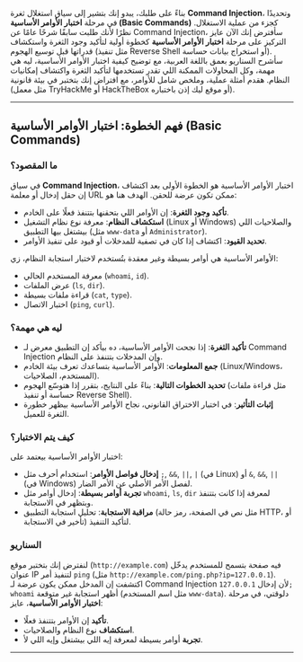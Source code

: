 بناءً على طلبك، يبدو إنك بتشير إلى سياق استغلال ثغرة **Command Injection**، وتحديدًا في مرحلة **اختبار الأوامر الأساسية (Basic Commands)** كجزء من عملية الاستغلال. نظرًا لأنك طلبت سابقًا شرحًا عامًا عن Command Injection، سأفترض إنك الآن عايز التركيز على مرحلة **اختبار الأوامر الأساسية** كخطوة أولية لتأكيد وجود الثغرة واستكشاف قدراتها قبل توسيع الهجوم (مثل تنفيذ Reverse Shell أو استخراج بيانات حساسة). سأشرح السناريو بعمق باللغة العربية، مع توضيح كيفية اختبار الأوامر الأساسية، ليه هي مهمة، وكل المحاولات الممكنة اللي تقدر تستخدمها لتأكيد الثغرة واكتشاف إمكانيات النظام. هقدم أمثلة عملية، وملخص شامل للأوامر، مع افتراض إنك بتختبر في بيئة قانونية (مثل معمل TryHackMe أو HackTheBox أو موقع ليك إذن باختباره).

---

## فهم الخطوة: اختبار الأوامر الأساسية (Basic Commands)
### ما المقصود؟
في سياق **Command Injection**، اختبار الأوامر الأساسية هو الخطوة الأولى بعد اكتشاف إن حقل إدخال أو معلمة URL ممكن تكون عرضة للحقن. الهدف هنا هو:
- **تأكيد وجود الثغرة**: إن الأوامر اللي بتحقنها بتتنفذ فعلًا على الخادم.
- **استكشاف النظام**: معرفة نوع نظام التشغيل (Linux أو Windows) والصلاحيات اللي بيشتغل بيها التطبيق (مثل `www-data` أو `Administrator`).
- **تحديد القيود**: اكتشاف إذا كان في تصفية للمدخلات أو قيود على تنفيذ الأوامر.

الأوامر الأساسية هي أوامر بسيطة وغير معقدة بتُستخدم لاختبار استجابة النظام، زي:
- معرفة المستخدم الحالي (`whoami`, `id`).
- عرض الملفات (`ls`, `dir`).
- قراءة ملفات بسيطة (`cat`, `type`).
- اختبار الاتصال (`ping`, `curl`).

### ليه هي مهمة؟
- **تأكيد الثغرة**: إذا نجحت الأوامر الأساسية، ده بيأكد إن التطبيق معرض لـ Command Injection وإن المدخلات بتتنفذ على النظام.
- **جمع المعلومات**: الأوامر الأساسية بتساعدك تعرف بيئة الخادم (Linux/Windows، المستخدم، الصلاحيات).
- **تحديد الخطوات التالية**: بناءً على النتايج، بتقرر إذا هتوسّع الهجوم (مثل قراءة ملفات حساسة أو تنفيذ Reverse Shell).
- **إثبات التأثير**: في اختبار الاختراق القانوني، نجاح الأوامر الأساسية بيظهر خطورة الثغرة للعميل.

### كيف يتم الاختبار؟
اختبار الأوامر الأساسية بيعتمد على:
- **إدخال فواصل الأوامر**: استخدام أحرف مثل `;`, `&&`, `||`, `|` (في Linux) أو `&`, `&&`, `||` (في Windows) لفصل الأمر الأصلي عن الأمر الضار.
- **تجربة أوامر بسيطة**: إدخال أوامر مثل `whoami`, `ls`, `dir` لمعرفة إذا كانت بتتنفذ وبتظهر في الاستجابة.
- **مراقبة الاستجابة**: تحليل استجابة التطبيق (مثل نص في الصفحة، رمز حالة HTTP، أو تأخير في الاستجابة) لتأكيد التنفيذ.

### السناريو
لنفترض إنك بتختبر موقع (`http://example.com`) فيه صفحة بتسمح للمستخدم يدخّل عنوان IP لتنفيذ أمر `ping` (مثل `http://example.com/ping.php?ip=127.0.0.1`). اكتشفت إن المدخل ممكن يكون عرضة لـ Command Injection لأن إدخال `127.0.0.1; whoami` أظهر استجابة غير متوقعة (مثل اسم المستخدم `www-data`). دلوقتي، في مرحلة **اختبار الأوامر الأساسية**، عايز:
- **تأكيد** إن الأوامر بتتنفذ فعلًا.
- **استكشاف** نوع النظام والصلاحيات.
- **تجربة** أوامر بسيطة لمعرفة إيه اللي بيشتغل وإيه اللي لأ.

---
